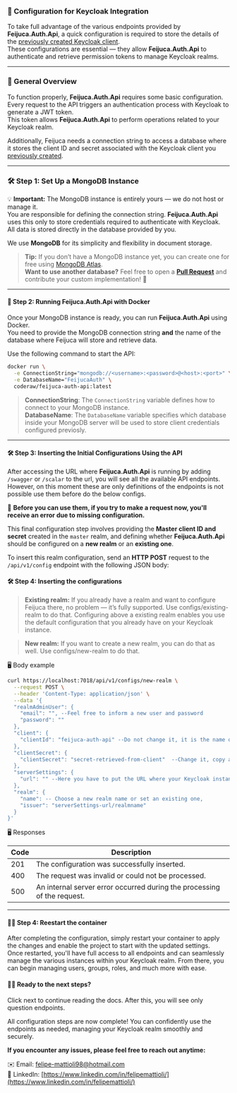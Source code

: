 ### 🚀 Configuration for Keycloak Integration

To take full advantage of the various endpoints provided by **Feijuca.Auth.Api**, a quick configuration is required to store the details of the [previously created Keycloak client](/Feijuca.Auth/docs/keycloakMandatoryConfigs.html).  
These configurations are essential — they allow **Feijuca.Auth.Api** to authenticate and retrieve permission tokens to manage Keycloak realms.

---

### 🔧 General Overview

To function properly, **Feijuca.Auth.Api** requires some basic configuration.  
Every request to the API triggers an authentication process with Keycloak to generate a JWT token.  
This token allows **Feijuca.Auth.Api** to perform operations related to your Keycloak realm.

Additionally, Feijuca needs a connection string to access a database where it stores the client ID and secret associated with the Keycloak client you [previously created](/Feijuca.Auth/docs/keycloakMandatoryConfigs.html).

---

### 🛠️ Step 1: Set Up a MongoDB Instance

💡 **Important:** The MongoDB instance is entirely yours — we do not host or manage it.  
You are responsible for defining the connection string. **Feijuca.Auth.Api** uses this only to store credentials required to authenticate with Keycloak.  
All data is stored directly in the database provided by you.

We use **MongoDB** for its simplicity and flexibility in document storage.

> **Tip:** If you don’t have a MongoDB instance yet, you can create one for free using [MongoDB Atlas](https://www.mongodb.com/products/platform/atlas-database).  
> **Want to use another database?** Feel free to open a **[Pull Request](https://github.com/coderaw-io/Feijuca.Auth/pulls)** and contribute your custom implementation! 🚀

---

#### 🐳 Step 2: Running Feijuca.Auth.Api with Docker

Once your MongoDB instance is ready, you can run **Feijuca.Auth.Api** using Docker.  
You need to provide the MongoDB connection string **and** the name of the database where Feijuca will store and retrieve data.

Use the following command to start the API:

```bash
docker run \
  -e ConnectionString="mongodb://<username>:<password>@<host>:<port>" \
  -e DatabaseName="FeijucaAuth" \
  coderaw/feijuca-auth-api:latest
```

> **ConnectionString**: The `ConnectionString` variable defines how to connect to your MongoDB instance.  
> **DatabaseName**: The `DatabaseName` variable specifies which database inside your MongoDB server will be used to store client credentials configured previosly.

---

#### 🛠️ Step 3: Inserting the Initial Configurations Using the API

After accessing the URL where **Feijuca.Auth.Api** is running by adding `/swagger` or `/scalar` to the url, you will see all the available API endpoints.  
However, on this moment these are only definitions of the endpoints is not possible use them before do the below configs. 

🚧 **Before you can use them, if you try to make a request now, you'll receive an error due to missing configuration.**

This final configuration step involves providing the **Master client ID and secret** created in the `master` realm, and defining whether **Feijuca.Auth.Api** should be configured on a **new realm** or an **existing one**.

To insert this realm configuration, send an **HTTP POST** request to the `/api/v1/config` endpoint with the following JSON body:

#### 🛠️ Step 4: Inserting the configurations

> **Existing realm:** If you already have a realm and want to configure Feijuca there, no problem — it’s fully supported. Use configs/existing-realm  to do that. Configuring above a existing realm enables you use the default configuration that you already have on your Keycloak instance.

> **New realm:** If you want to create a new realm, you can do that as well. Use configs/new-realm  to do that.

🖥️ Body example

```bash
curl https://localhost:7018/api/v1/configs/new-realm \
  --request POST \
  --header 'Content-Type: application/json' \
  --data '{
  "realmAdminUser": {
    "email": "", --Feel free to inform a new user and password
    "password": ""
  },
  "client": {
    "clientId": "feijuca-auth-api" --Do not change it, it is the name of the client created on master realm
  },
  "clientSecret": {
    "clientSecret": "secret-retrieved-from-client"  --Change it, copy and paste the client secret created on master realm 
  },
  "serverSettings": {
    "url": "" --Here you have to put the URL where your Keycloak instance is running, e.g. https://localhost:port
  },
  "realm": {
    "name": -- Choose a new realm name or set an existing one,
	"issuer": "serverSettings-url/realmname"
  }
}'

```

🖥️ Responses

| Code | Description |
| ---- | ----------- |
| 201 | The configuration was successfully inserted. |
| 400 | The request was invalid or could not be processed. |
| 500 | An internal server error occurred during the processing of the request. |

---


#### 🔐✅ Step 4: Reestart the container

After completing the configuration, simply restart your container to apply the changes and enable the project to start with the updated settings.  
Once restarted, you'll have full access to all endpoints and can seamlessly manage the various instances within your Keycloak realm. From there, you can begin managing users, groups, roles, and much more with ease.


#### 👨‍🔧 Ready to the next steps?

Click next to continue reading the docs. After this, you will see only question endpoints.

All configuration steps are now complete! You can confidently use the endpoints as needed, managing your Keycloak realm smoothly and securely.

**If you encounter any issues, please feel free to reach out anytime:**

✉️ Email: felipe-mattioli98@hotmail.com  
🔗 LinkedIn: [https://www.linkedin.com/in/felipemattioli/](https://www.linkedin.com/in/felipemattioli/)




